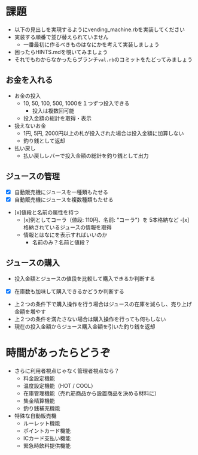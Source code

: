 # 課題

- 以下の見出しを実現するようにvending_machine.rbを実装してください
- 実装する順番で並び替えられていません
  - 一番最初に作るべきものはなにかを考えて実装しましょう
- 困ったらHINTS.mdを覗いてみましょう
- それでもわからなかったらブランチ`val.rb`のコミットをたどってみましょう

## お金を入れる

- お金の投入
  - 10, 50, 100, 500, 1000を１つずつ投入できる
    - 投入は複数回可能
  - 投入金額の総計を取得・表示
- 扱えないお金
  - 1円, 5円, 2000円以上の札が投入された場合は投入金額に加算しない
  - 釣り銭として返却
- 払い戻し
  - 払い戻しレバーで投入金額の総計を釣り銭として出力

## ジュースの管理

-[x] 自動販売機にジュースを一種類もたせる
-[x] 自動販売機にジュースを複数種類もたせる
- [x]値段と名前の属性を持つ
  - [x]例としてコーラ（値段: 110円、名前: "コーラ"）を 5本格納など
-[x]格納されているジュースの情報を取得
  - 情報とはなにを表示すればいいのか
    - 名前のみ？名前と値段？

## ジュースの購入

- 投入金額とジュースの値段を比較して購入できるか判断する
- [x] 在庫数も加味して購入できるかどうか判断する
- 上２つの条件下で購入操作を行う場合はジュースの在庫を減らし、売り上げ金額を増やす
- 上２つの条件を満たさない場合は購入操作を行っても何もしない
- 現在の投入金額からジュース購入金額を引いた釣り銭を返却

# 時間があったらどうぞ

- さらに利用者視点じゃなく管理者視点なら？
  - 料金設定機能
  - 温度設定機能（HOT / COOL）
  - 在庫管理機能（売れ筋商品から設置商品を決める材料に）
  - 集金精算機能
  - 釣り銭補充機能
- 特殊な自動販売機
  - ルーレット機能
  - ポイントカード機能
  - ICカード支払い機能
  - 緊急時飲料提供機能
